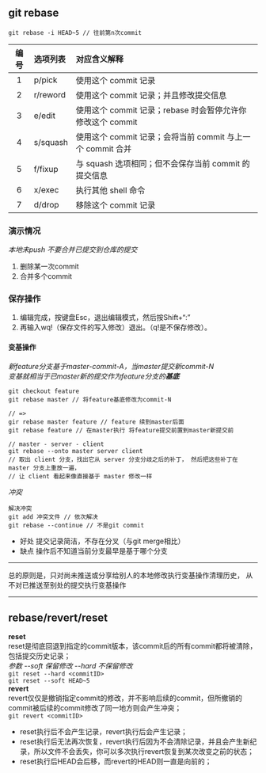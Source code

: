 ## git rebase
`git rebase -i HEAD~5 // 往前第n次commit`

|编号|选项列表|对应含义解释
|:-:|:-|:-|
|1|p/pick	|使用这个 commit 记录
|2|r/reword	|使用这个 commit 记录；并且修改提交信息
|3|e/edit	|使用这个 commit 记录；rebase 时会暂停允许你修改这个 commit
|4|s/squash	|使用这个 commit 记录；会将当前 commit 与上一个 commit 合并
|5|f/fixup	|与 squash 选项相同；但不会保存当前 commit 的提交信息
|6|x/exec	|执行其他 shell 命令
|7|d/drop	|移除这个 commit 记录

### 演示情况
*本地未push 不要合并已提交到仓库的提交*
1. 删除某一次commit
2. 合并多个commit

### 保存操作
1. 编辑完成，按键盘Esc，退出编辑模式，然后按Shift+“:”
2. 再输入wq!（保存文件的写入修改）退出。（q!是不保存修改）。

#### 变基操作
*新feature分支基于master-commit-A，当master提交新commit-N*  
*变基就相当于已master新的提交作为feature分支的**基底***
```
git checkout feature
git rebase master // 将feature基底修改为commit-N
```
```
// =>
gir rebase master feature // feature 续到master后面
git rebase feature // 在master执行 将feature提交前置到master新提交前
```
```
// master - server - client
git rebase --onto master server client
// 取出 client 分支，找出它从 server 分支分歧之后的补丁， 然后把这些补丁在 master 分支上重放一遍，
// 让 client 看起来像直接基于 master 修改一样
```
*冲突*
```
解决冲突
git add 冲突文件 // 依次解决
git rebase --continue // 不是git commit
```
* 好处 提交记录简洁，不存在分叉（与git merge相比）  
* 缺点 操作后不知道当前分支最早是基于哪个分支
- - -
总的原则是，只对尚未推送或分享给别人的本地修改执行变基操作清理历史， 从不对已推送至别处的提交执行变基操作
- - -
## rebase/revert/reset
**reset**  
reset是彻底回退到指定的commit版本，该commit后的所有commit都将被清除，包括提交历史记录；  
*参数 --soft 保留修改 --hard 不保留修改*  
`git reset --hard <commitID>`  
`git reset --soft HEAD~5`  
**revert**  
revert仅仅是撤销指定commit的修改，并不影响后续的commit，但所撤销的commit被后续的commit修改了同一地方则会产生冲突；  
`git revert <commitID>`
+ reset执行后不会产生记录，revert执行后会产生记录；
+ reset执行后无法再次恢复，revert执行后因为不会清除记录，并且会产生新纪录，所以文件不会丢失，你可以多次执行revert恢复到某次改变之前的状态；
+ reset执行后HEAD会后移，而revert的HEAD则一直是向前的；
